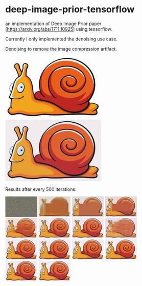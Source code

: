 # deep-image-prior-tensorflow
an implementation of Deep Image Prior paper [https://arxiv.org/abs/1711.10925] using tensorflow. 

Currently I only implemented the denoising use case.

Denoising to remove the image compression artifact.

<img src="img-prior-in/snail.jpg" alt="Drawing" style="width: 300px;"/>
<img src="out/denoised-it7500.png" alt="Drawing" style="width: 300px;"/>

Results after every 500 iterations:

<img src="out/denoised-it000.png" alt="Drawing" style="width: 100px;"/>
<img src="out/denoised-it500.png" alt="Drawing" style="width: 100px;"/>
<img src="out/denoised-it1000.png" alt="Drawing" style="width: 100px;"/>
<img src="out/denoised-it1500.png" alt="Drawing" style="width: 100px;"/>
<img src="out/denoised-it2000.png" alt="Drawing" style="width: 100px;"/>
<img src="out/denoised-it2500.png" alt="Drawing" style="width: 100px;"/>
<img src="out/denoised-it3000.png" alt="Drawing" style="width: 100px;"/>
<img src="out/denoised-it3500.png" alt="Drawing" style="width: 100px;"/>
<img src="out/denoised-it4000.png" alt="Drawing" style="width: 100px;"/>
<img src="out/denoised-it4500.png" alt="Drawing" style="width: 100px;"/>
<img src="out/denoised-it5000.png" alt="Drawing" style="width: 100px;"/>
<img src="out/denoised-it5500.png" alt="Drawing" style="width: 100px;"/>
<img src="out/denoised-it6000.png" alt="Drawing" style="width: 100px;"/>
<img src="out/denoised-it6500.png" alt="Drawing" style="width: 100px;"/>